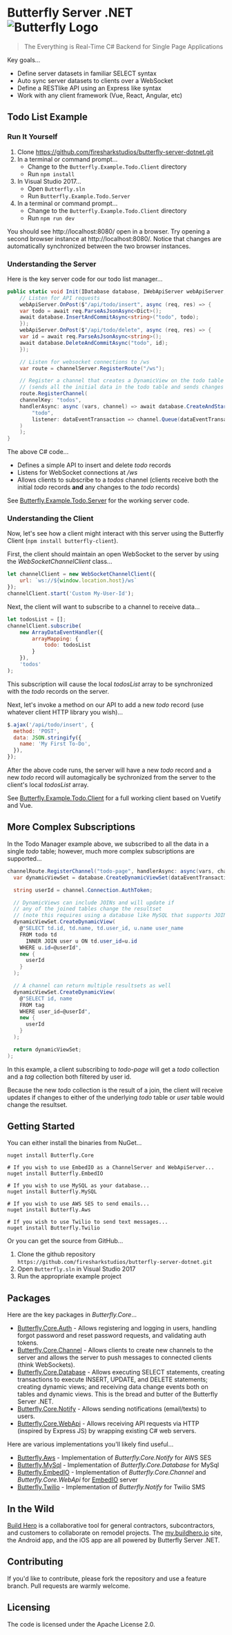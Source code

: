 # Butterfly Server .NET ![Butterfly Logo](https://raw.githubusercontent.com/firesharkstudios/butterfly-server-dotnet/master/img/logo-40x40.png) 

> The Everything is Real-Time C# Backend for Single Page Applications

Key goals...

- Define server datasets in familiar SELECT syntax
- Auto sync server datasets to clients over a WebSocket
- Define a RESTlike API using an Express like syntax
- Work with any client framework (Vue, React, Angular, etc)

## Todo List Example

### Run It Yourself

1. Clone https://github.com/firesharkstudios/butterfly-server-dotnet.git
1. In a terminal or command prompt...
   - Change to the `Butterfly.Example.Todo.Client` directory
   - Run `npm install`
1. In Visual Studio 2017...
   - Open `Butterfly.sln`
   - Run `Butterfly.Example.Todo.Server`
1. In a terminal or command prompt...
   - Change to the `Butterfly.Example.Todo.Client` directory
   - Run `npm run dev`

You should see http://localhost:8080/ open in a browser. Try opening a second browser instance at http://localhost:8080/. Notice that changes are automatically synchronized between the two browser instances.

### Understanding the Server

Here is the key server code for our todo list manager...

```csharp
public static void Init(IDatabase database, IWebApiServer webApiServer, IChannelServer channelServer) {
    // Listen for API requests
    webApiServer.OnPost($"/api/todo/insert", async (req, res) => {
	var todo = await req.ParseAsJsonAsync<Dict>();
	await database.InsertAndCommitAsync<string>("todo", todo);
    });
    webApiServer.OnPost($"/api/todo/delete", async (req, res) => {
	var id = await req.ParseAsJsonAsync<string>();
	await database.DeleteAndCommitAsync("todo", id);
    });

    // Listen for websocket connections to /ws
    var route = channelServer.RegisterRoute("/ws");

    // Register a channel that creates a DynamicView on the todo table 
    // (sends all the initial data in the todo table and sends changes to the todo table)
    route.RegisterChannel(
	channelKey: "todos", 
	handlerAsync: async (vars, channel) => await database.CreateAndStartDynamicView(
	    "todo",
	    listener: dataEventTransaction => channel.Queue(dataEventTransaction)
	)
    );
}
```

The above C# code...
- Defines a simple API to insert and delete *todo* records
- Listens for WebSocket connections at */ws*
- Allows clients to subscribe to a *todos* channel (clients receive both the initial *todo* records **and** any changes to the *todo* records)

See [Butterfly.Example.Todo.Server](https://github.com/firesharkstudios/butterfly-server-dotnet/tree/master/Butterfly.Example.Todo.Server) for the working server code.

### Understanding the Client

Now, let's see how a client might interact with this server using the Butterfly Client (`npm install butterfly-client`).

First, the client should maintain an open WebSocket to the server by using the *WebSocketChannelClient* class...

```js
let channelClient = new WebSocketChannelClient({
    url: `ws://${window.location.host}/ws`
});
channelClient.start('Custom My-User-Id');
```

Next, the client will want to subscribe to a channel to receive data...

```js
let todosList = [];
channelClient.subscribe(
    new ArrayDataEventHandler({
        arrayMapping: {
            todo: todosList
        }
    }),
    'todos'
);
```

This subscription will cause the local *todosList* array to be synchronized with the *todo* records on the server.

Next, let's invoke a method on our API to add a new *todo* record (use whatever client HTTP library you wish)...

```js
$.ajax('/api/todo/insert', {
  method: 'POST',
  data: JSON.stringify({
    name: 'My First To-Do',
  }),
});
```

After the above code runs, the server will have a new *todo* record and a new *todo* record will automagically be sychronized from the server to the client's local *todosList* array.

See [Butterfly.Example.Todo.Client](https://github.com/firesharkstudios/butterfly-server-dotnet/tree/master/Butterfly.Example.Todo.Client) for a full working client based on Vuetify and Vue.

## More Complex Subscriptions

In the Todo Manager example above, we subscribed to all the data in a single *todo* table; however, much more complex subscriptions are supported...

```cs
channelRoute.RegisterChannel("todo-page", handlerAsync: async(vars, channel) => {
  var dynamicViewSet = database.CreateDynamicViewSet(dataEventTransaction => channel.Queue(dataEventTransaction);

  string userId = channel.Connection.AuthToken;

  // DynamicViews can include JOINs and will update if 
  // any of the joined tables change the resultset
  // (note this requires using a database like MySQL that supports JOINs)
  dynamicViewSet.CreateDynamicView(
    @"SELECT td.id, td.name, td.user_id, u.name user_name
    FROM todo td
      INNER JOIN user u ON td.user_id=u.id
    WHERE u.id=@userId",
    new {
      userId
    }
  );

  // A channel can return multiple resultsets as well
  dynamicViewSet.CreateDynamicView(
    @"SELECT id, name
    FROM tag
    WHERE user_id=@userId",
    new {
      userId
    }
  );

  return dynamicViewSet;
);
```

In this example, a client subscribing to *todo-page* will get a *todo* collection and a *tag* collection both filtered by user id.  

Because the new *todo* collection is the result of a join, the client will receive updates if changes to either of the underlying *todo* table or *user* table would change the resultset.


## Getting Started

You can either install the binaries from NuGet...

```
nuget install Butterfly.Core

# If you wish to use EmbedIO as a ChannelServer and WebApiServer...
nuget install Butterfly.EmbedIO

# If you wish to use MySQL as your database...
nuget install Butterfly.MySQL

# If you wish to use AWS SES to send emails...
nuget install Butterfly.Aws

# If you wish to use Twilio to send text messages...
nuget install Butterfly.Twilio
```

Or you can get the source from GitHub...

1. Clone the github repository `https://github.com/firesharkstudios/butterfly-server-dotnet.git`
1. Open `Butterfly.sln` in Visual Studio 2017
1. Run the appropriate example project

## Packages

Here are the key packages in *Butterfly.Core*...

- [Butterfly.Core.Auth](https://github.com/firesharkstudios/butterfly-server-dotnet/tree/master/docs/Butterfly.Core.Auth) - Allows registering and logging in users, handling forgot password and reset password requests, and validating auth tokens.
- [Butterfly.Core.Channel](https://github.com/firesharkstudios/butterfly-server-dotnet/tree/master/docs/Butterfly.Core.Channel) - Allows clients to create new channels to the server and allows the server to push messages to connected clients (think WebSockets).
- [Butterfly.Core.Database](https://github.com/firesharkstudios/butterfly-server-dotnet/tree/master/docs/Butterfly.Core.Database) - Allows executing SELECT statements, creating transactions to execute INSERT, UPDATE, and DELETE statements; creating dynamic views; and receiving data change events both on tables and dynamic views.  This is the bread and butter of the Butterfly Server .NET.
- [Butterfly.Core.Notify](https://github.com/firesharkstudios/butterfly-server-dotnet/tree/master/docs/Butterfly.Core.Notify) - Allows sending notifications (email/texts) to users.
- [Butterfly.Core.WebApi](https://github.com/firesharkstudios/butterfly-server-dotnet/tree/master/docs/Butterfly.Core.WebApi) - Allows receiving API requests via HTTP (inspired by Express JS) by wrapping existing C# web servers.

Here are various implementations you'll likely find useful...

- [Butterfly.Aws](https://github.com/firesharkstudios/butterfly-server-dotnet/tree/master/docs/Butterfly.Aws) - Implementation of *Butterfly.Core.Notify* for AWS SES
- [Butterfly.MySql](https://github.com/firesharkstudios/butterfly-server-dotnet/tree/master/docs/Butterfly.MySql) - Implementation of *Butterfly.Core.Database* for MySql
- [Butterfly.EmbedIO](https://github.com/firesharkstudios/butterfly-server-dotnet/tree/master/docs/Butterfly.EmbedIO) - Implementation of *Butterfly.Core.Channel* and *Butterfly.Core.WebApi* for [EmbedIO](https://github.com/unosquare/embedio) server
- [Butterfly.Twilio](https://github.com/firesharkstudios/butterfly-server-dotnet/tree/master/docs/Butterfly.Twilio) - Implementation of *Butterfly.Notify* for Twilio SMS

## In the Wild

[Build Hero](https://www.buildhero.io) is a collaborative tool for general contractors, subcontractors, and customers to collaborate on remodel projects.  The [my.buildhero.io](https://my.buildhero.io) site, the Android app, and the iOS app are all powered by Butterfly Server .NET.

## Contributing

If you'd like to contribute, please fork the repository and use a feature
branch. Pull requests are warmly welcome.

## Licensing

The code is licensed under the Apache License 2.0.